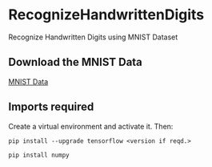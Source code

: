 # RecognizeHandwrittenDigits
Recognize Handwritten Digits using MNIST Dataset

## Download the MNIST Data

[MNIST Data](https://chromium.googlesource.com/external/github.com/tensorflow/tensorflow/+/r0.7/tensorflow/g3doc/tutorials/mnist/download/index.md)

## Imports required
Create a virtual environment and activate it.
Then:
```
pip install --upgrade tensorflow <version if reqd.>
```
```
pip install numpy
```
